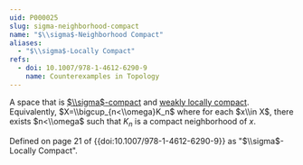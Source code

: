 ```yaml
---
uid: P000025
slug: sigma-neighborhood-compact
name: "$\\sigma$-Neighborhood Compact"
aliases:
  - "$\\sigma$-Locally Compact"
refs:
  - doi: 10.1007/978-1-4612-6290-9
    name: Counterexamples in Topology
---
```

A space that is [$\\sigma$-compact](/properties/P000017.md) and [weakly locally compact](/properties/P000023.md).
Equivalently, $X=\\bigcup_{n<\\omega}K_n$ where for each $x\\in X$, there exists
$n<\\omega$ such that $K_n$ is a compact neighborhood of $x$.

Defined on page 21 of {{doi:10.1007/978-1-4612-6290-9}} as "$\\sigma$-Locally Compact".
